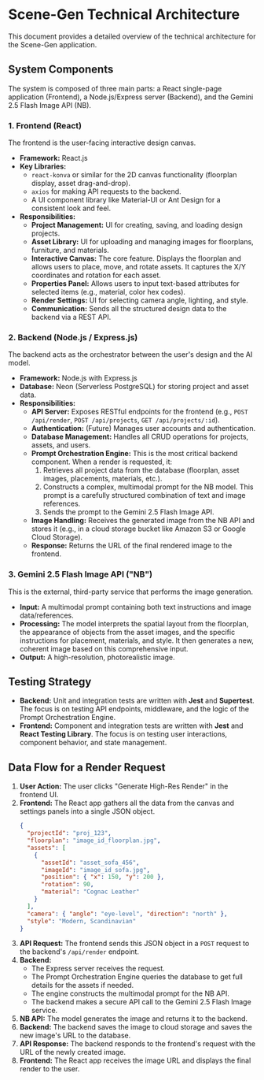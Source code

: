 # Scene-Gen Technical Architecture

This document provides a detailed overview of the technical architecture for the Scene-Gen application.

## System Components

The system is composed of three main parts: a React single-page application (Frontend), a Node.js/Express server (Backend), and the Gemini 2.5 Flash Image API (NB).

### 1. Frontend (React)

The frontend is the user-facing interactive design canvas.

*   **Framework:** React.js
*   **Key Libraries:**
    *   `react-konva` or similar for the 2D canvas functionality (floorplan display, asset drag-and-drop).
    *   `axios` for making API requests to the backend.
    *   A UI component library like Material-UI or Ant Design for a consistent look and feel.
*   **Responsibilities:**
    *   **Project Management:** UI for creating, saving, and loading design projects.
    *   **Asset Library:** UI for uploading and managing images for floorplans, furniture, and materials.
    *   **Interactive Canvas:** The core feature. Displays the floorplan and allows users to place, move, and rotate assets. It captures the X/Y coordinates and rotation for each asset.
    *   **Properties Panel:** Allows users to input text-based attributes for selected items (e.g., material, color hex codes).
    *   **Render Settings:** UI for selecting camera angle, lighting, and style.
    *   **Communication:** Sends all the structured design data to the backend via a REST API.

### 2. Backend (Node.js / Express.js)

The backend acts as the orchestrator between the user's design and the AI model.

*   **Framework:** Node.js with Express.js
*   **Database:** Neon (Serverless PostgreSQL) for storing project and asset data.
*   **Responsibilities:**
    *   **API Server:** Exposes RESTful endpoints for the frontend (e.g., `POST /api/render`, `POST /api/projects`, `GET /api/projects/:id`).
    *   **Authentication:** (Future) Manages user accounts and authentication.
    *   **Database Management:** Handles all CRUD operations for projects, assets, and users.
    *   **Prompt Orchestration Engine:** This is the most critical backend component. When a render is requested, it:
        1.  Retrieves all project data from the database (floorplan, asset images, placements, materials, etc.).
        2.  Constructs a complex, multimodal prompt for the NB model. This prompt is a carefully structured combination of text and image references.
        3.  Sends the prompt to the Gemini 2.5 Flash Image API.
    *   **Image Handling:** Receives the generated image from the NB API and stores it (e.g., in a cloud storage bucket like Amazon S3 or Google Cloud Storage).
    *   **Response:** Returns the URL of the final rendered image to the frontend.

### 3. Gemini 2.5 Flash Image API ("NB")

This is the external, third-party service that performs the image generation.

*   **Input:** A multimodal prompt containing both text instructions and image data/references.
*   **Processing:** The model interprets the spatial layout from the floorplan, the appearance of objects from the asset images, and the specific instructions for placement, materials, and style. It then generates a new, coherent image based on this comprehensive input.
*   **Output:** A high-resolution, photorealistic image.

## Testing Strategy

*   **Backend:** Unit and integration tests are written with **Jest** and **Supertest**. The focus is on testing API endpoints, middleware, and the logic of the Prompt Orchestration Engine.
*   **Frontend:** Component and integration tests are written with **Jest** and **React Testing Library**. The focus is on testing user interactions, component behavior, and state management.

## Data Flow for a Render Request

1.  **User Action:** The user clicks "Generate High-Res Render" in the frontend UI.
2.  **Frontend:** The React app gathers all the data from the canvas and settings panels into a single JSON object.
    ```json
    {
      "projectId": "proj_123",
      "floorplan": "image_id_floorplan.jpg",
      "assets": [
        {
          "assetId": "asset_sofa_456",
          "imageId": "image_id_sofa.jpg",
          "position": { "x": 150, "y": 200 },
          "rotation": 90,
          "material": "Cognac Leather"
        }
      ],
      "camera": { "angle": "eye-level", "direction": "north" },
      "style": "Modern, Scandinavian"
    }
    ```
3.  **API Request:** The frontend sends this JSON object in a `POST` request to the backend's `/api/render` endpoint.
4.  **Backend:**
    *   The Express server receives the request.
    *   The Prompt Orchestration Engine queries the database to get full details for the assets if needed.
    *   The engine constructs the multimodal prompt for the NB API.
    *   The backend makes a secure API call to the Gemini 2.5 Flash Image service.
5.  **NB API:** The model generates the image and returns it to the backend.
6.  **Backend:** The backend saves the image to cloud storage and saves the new image's URL to the database.
7.  **API Response:** The backend responds to the frontend's request with the URL of the newly created image.
8.  **Frontend:** The React app receives the image URL and displays the final render to the user.
